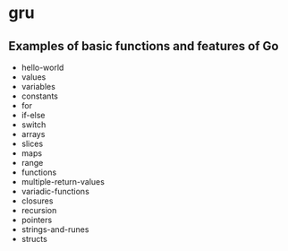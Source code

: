 # gru

## Examples of basic functions and features of Go

- hello-world
- values
- variables
- constants
- for
- if-else
- switch
- arrays
- slices
- maps
- range
- functions
- multiple-return-values
- variadic-functions
- closures
- recursion
- pointers
- strings-and-runes
- structs